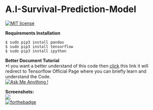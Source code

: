 # A.I-Survival-Prediction-Model<br>
[![MIT license](https://img.shields.io/badge/License-MIT-blue.svg)
](https://lbesson.mit-license.org/)

**Requirements Installation**<br>

 ```$ sudo pip3 install pandas```<br>
```$ sudo pip3 install tensorflow```<br>
```$ sudo pip3 install ipython```<br>


**Better Document Tutorial**<br>
*I you want a better understand of this code then [click](https://www.tensorflow.org/tutorials/estimator/linear) this link it will redirect to Tensorflow Official Page where you can briefly learn and understand the Code.<br>
[![Ask Me Anything !](https://img.shields.io/badge/Ask%20me-anything-1abc9c.svg)](https://GitHub.com/everydaycodings/everydaycodings)



**Screenshots:**<br>
![](https://github.com/everydaycodings/A.I-Survival-Prediction-Model/blob/master/screenshot.png)<br>
[![forthebadge](https://forthebadge.com/images/badges/made-with-python.svg)](https://forthebadge.com)


